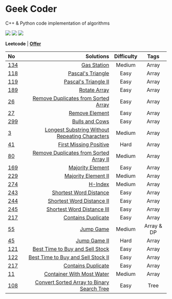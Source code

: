 # Geek Coder

C++ & Python code implementation of algorithms

![](https://img.shields.io/badge/language-C%2B%2B-green) ![](https://img.shields.io/badge/language-Python-red) ![](https://img.shields.io/badge/thinking-cool-yellow)

**Leetcode** | **[Offer](https://github.com/gmlyytt-YANG/algorithm/blob/master/miscellaneous/offer.md)**



| No | Solutions | Difficulty | Tags | 
| :------| ------: | :------: |:------: |
| [134](https://leetcode.com/problems/gas-station/description/) | [Gas Station](https://github.com/gmlyytt-YANG/algorithm/blob/master/tutorial/leetcode_134.%20Gas%20Station.md) | Medium |Array|
| [118](https://leetcode.com/problems/pascals-triangle/description/) | [Pascal's Triangle](https://github.com/gmlyytt-YANG/algorithm/blob/master/tutorial/leetcode_118.%20Pascal's%20Triangle.md) | Easy | Array|
| [119](https://leetcode.com/problems/pascals-triangle-ii/description/) | [Pascal's Triangle II](https://github.com/gmlyytt-YANG/algorithm/blob/master/tutorial/leetcode_119.%20Pascal's%20Triangle%20II.md) | Easy | Array |
| [189](https://leetcode.com/problems/rotate-array/description/)| [Rotate Array](https://github.com/gmlyytt-YANG/algorithm/blob/master/tutorial/leetcode_189.%20Rotate%20Array.md) | Easy | Array|
| [26](https://leetcode.com/problems/remove-duplicates-from-sorted-array/description/)| [Remove Duplicates from Sorted Array](https://github.com/gmlyytt-YANG/algorithm/blob/master/tutorial/leetcode_26.%20Remove%20Duplicates%20from%20Sorted%20Array.md) | Easy | Array|
| [27](https://leetcode.com/problems/remove-element/)| [Remove Element](https://github.com/gmlyytt-YANG/algorithm/blob/master/tutorial/leetcode_27.%20Remove%20Element.md) | Easy | Array|
| [299](https://leetcode.com/problems/bulls-and-cows/)| [Bulls and Cows](https://github.com/gmlyytt-YANG/algorithm/blob/master/tutorial/leetcode_299.%20Bulls%20and%20Cows.md) | Easy | Array|
| [3](https://leetcode.com/problems/longest-substring-without-repeating-characters/)| [Longest Substring Without Repeating Characters](https://github.com/gmlyytt-YANG/algorithm/blob/master/tutorial/leetcode_3.%20Longest%20Substring%20Without%20Repeating%20Characters.md) | Medium | Array|
| [41](https://leetcode.com/problems/first-missing-positive/description/)| [First Missing Positive](https://github.com/gmlyytt-YANG/algorithm/blob/master/tutorial/leetcode_41.%20First%20Missing%20Positive.md) | Hard | Array|
| [80](https://leetcode.com/problems/remove-duplicates-from-sorted-array-ii/description/)| [Remove Duplicates from Sorted Array II](https://github.com/gmlyytt-YANG/algorithm/blob/master/tutorial/leetcode_80.%20Remove%20Duplicates%20from%20Sorted%20Array%20II.md) | Medium | Array|
| [169](https://leetcode.com/problems/majority-element/)| [Majority Element](https://github.com/gmlyytt-YANG/algorithm/blob/master/tutorial/leetcode_169.%20Majority%20Element.md) | Easy | Array|
| [229](https://leetcode.com/problems/majority-element-ii/description/)| [Majority Element II](https://github.com/gmlyytt-YANG/algorithm/blob/master/tutorial/leetcode_229.%20Majority%20Element%20II.md) | Medium | Array|
| [274](https://leetcode.com/problems/h-index/)| [H-Index](https://github.com/gmlyytt-YANG/algorithm/blob/master/tutorial/leetcode_274.%20H-Index.md) | Medium | Array|
| [243](https://leetcode.com/problems/shortest-word-distance/)| [Shortest Word Distance](https://github.com/gmlyytt-YANG/algorithm/blob/master/tutorial/leetcode_243.%20Shortest%20Word%20Distance.md) | Easy | Array|
| [244](https://leetcode.com/problems/shortest-word-distance-ii/description/)| [Shortest Word Distance II](https://github.com/gmlyytt-YANG/algorithm/blob/master/tutorial/leetcode_244.%20Shortest%20Word%20Distance%20II.md) | Easy | Array|
| [245](https://leetcode.com/problems/shortest-word-distance-iii/description/)| [Shortest Word Distance III](https://github.com/gmlyytt-YANG/algorithm/blob/master/tutorial/leetcode_245.%20Shortest%20Word%20Distance%20III.md) | Easy | Array|
| [217](https://leetcode.com/problems/contains-duplicate/)| [Contains Duplicate](https://github.com/gmlyytt-YANG/algorithm/blob/master/tutorial/leetcode_217.%20Contains%20Duplicate.md) | Easy | Array|
| [55](https://leetcode.com/problems/jump-game/)| [Jump Game](https://github.com/gmlyytt-YANG/algorithm/blob/master/tutorial/leetcode_55.%20Jump%20Game.md) | Medium | Array & DP|
| [45](https://leetcode.com/problems/jump-game-ii/)| [Jump Game II](https://github.com/gmlyytt-YANG/algorithm/blob/master/tutorial/leetcode_45.%20Jump%20Game%20II.md) | Hard | Array|
| [121](https://leetcode.com/problems/best-time-to-buy-and-sell-stock/)| [Best Time to Buy and Sell Stock](https://github.com/gmlyytt-YANG/algorithm/blob/master/tutorial/leetcode_121.%20Best%20Time%20to%20Buy%20and%20Sell%20Stock.md) | Easy | Array|
| [122](https://leetcode.com/problems/best-time-to-buy-and-sell-stock-ii/)| [Best Time to Buy and Sell Stock II](https://github.com/gmlyytt-YANG/algorithm/blob/master/tutorial/leetcode_122.%20Best%20Time%20to%20Buy%20and%20Sell%20Stock%20II.md) | Easy | Array|
| [217](https://leetcode.com/problems/contains-duplicate/)| [Contains Duplicate](https://github.com/gmlyytt-YANG/algorithm/blob/master/tutorial/leetcode_217.%20Contains%20Duplicate.md) | Easy | Array|
| [11](https://leetcode.com/problems/container-with-most-water/)| [Container With Most Water](https://github.com/gmlyytt-YANG/algorithm/blob/master/tutorial/leetcode_11.%20Container%20With%20Most%20Water.md) | Medium | Array|
| [108](https://leetcode.com/problems/convert-sorted-array-to-binary-search-tree/)| [Convert Sorted Array to Binary Search Tree](https://github.com/gmlyytt-YANG/algorithm/blob/master/tutorial/leetcode_108.%20Convert%20Sorted%20Array%20to%20Binary%20Search%20Tree.md) | Easy | Tree|
